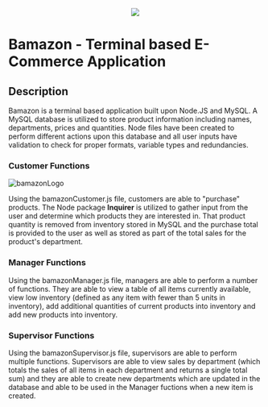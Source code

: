 <p align="center">
  <img src="http://i68.tinypic.com/2v8mzjk.jpg">
</p>

# Bamazon - Terminal based E-Commerce Application

## Description

Bamazon is a terminal based application built upon Node.JS and MySQL.  A MySQL database is utilized to store product information including names, departments, prices and quantities.  Node files have been created to perform different actions upon this database and all user inputs have validation to check for proper formats, variable types and redundancies.

### Customer Functions

![bamazonLogo]()

Using the bamazonCustomer.js file, customers are able to "purchase" products.  The Node package **Inquirer** is utilized to gather input from the user and determine which products they are interested in.  That product quantity is removed from inventory stored in MySQL and the purchase total is provided to the user as well as stored as part of the total sales for the product's department.

### Manager Functions

Using the bamazonManager.js file, managers are able to perform a number of functions.  They are able to view a table of all items currently available, view low inventory (defined as any item with fewer than 5 units in inventory), add additional quantities of current products into inventory and add new products into inventory.

### Supervisor Functions

Using the bamazonSupervisor.js file, supervisors are able to perform multiple functions.  Supervisors are able to view sales by department (which totals the sales of all items in each department and returns a single total sum) and they are able to create new departments which are updated in the database and able to be used in the Manager fuctions when a new item is created.
